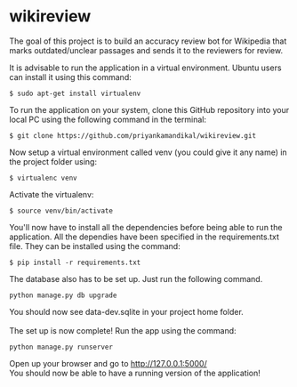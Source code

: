 # wikireview

The goal of this project is to build an accuracy review bot for Wikipedia that marks outdated/unclear passages and sends it to the reviewers for review.

It is advisable to run the application in a virtual environment. Ubuntu users can install it using this command:
```
$ sudo apt-get install virtualenv
```

To run the application on your system, clone this GitHub repository into your local PC using the following command in the terminal:<br>
```
$ git clone https://github.com/priyankamandikal/wikireview.git
```
Now setup a virtual environment called venv (you could give it any name) in the project folder using:
```
$ virtualenc venv
```
Activate the virtualenv:
```
$ source venv/bin/activate
```
You'll now have to install all the dependencies before being able to run the application. All the dependies have been specified in the requirements.txt file. They can be installed using the command:
```
$ pip install -r requirements.txt
```
The database also has to be set up. Just run the following command.
```
python manage.py db upgrade
```
You should now see data-dev.sqlite in your project home folder.<br><br>
The set up is now complete! Run the app using the command:
```
python manage.py runserver
```
Open up your browser and go to http://127.0.0.1:5000/<br>
You should now be able to have a running version of the application!
